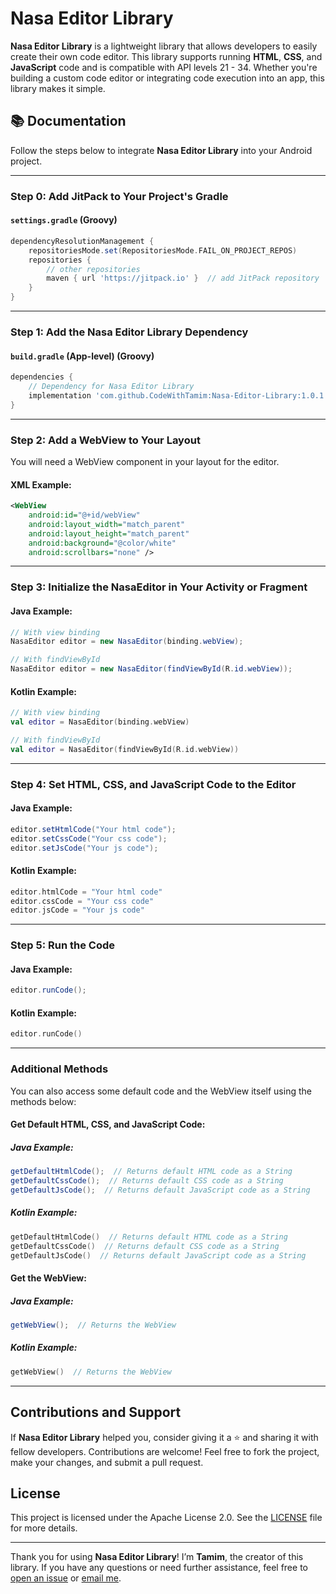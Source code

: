 
# Nasa Editor Library

**Nasa Editor Library** is a lightweight library that allows developers to easily create their own code editor. This library supports running **HTML**, **CSS**, and **JavaScript** code and is compatible with API levels 21 - 34. Whether you're building a custom code editor or integrating code execution into an app, this library makes it simple.

## 📚 Documentation

Follow the steps below to integrate **Nasa Editor Library** into your Android project.

---

### Step 0: Add JitPack to Your Project's Gradle

#### `settings.gradle` (Groovy)
```groovy
dependencyResolutionManagement {
    repositoriesMode.set(RepositoriesMode.FAIL_ON_PROJECT_REPOS)
    repositories {
        // other repositories
        maven { url 'https://jitpack.io' }  // add JitPack repository
    }
}
```

---

### Step 1: Add the Nasa Editor Library Dependency

#### `build.gradle` (App-level) (Groovy)
```groovy
dependencies {
    // Dependency for Nasa Editor Library
    implementation 'com.github.CodeWithTamim:Nasa-Editor-Library:1.0.1'
}
```

---

### Step 2: Add a WebView to Your Layout

You will need a WebView component in your layout for the editor.

#### XML Example:
```xml
<WebView
    android:id="@+id/webView"
    android:layout_width="match_parent"
    android:layout_height="match_parent"
    android:background="@color/white"
    android:scrollbars="none" />
```

---

### Step 3: Initialize the NasaEditor in Your Activity or Fragment

#### Java Example:
```java
// With view binding
NasaEditor editor = new NasaEditor(binding.webView);
```
```java
// With findViewById
NasaEditor editor = new NasaEditor(findViewById(R.id.webView));
```

#### Kotlin Example:
```kotlin
// With view binding
val editor = NasaEditor(binding.webView)
```
```kotlin
// With findViewById
val editor = NasaEditor(findViewById(R.id.webView))
```

---

### Step 4: Set HTML, CSS, and JavaScript Code to the Editor

#### Java Example:
```java
editor.setHtmlCode("Your html code");
editor.setCssCode("Your css code");
editor.setJsCode("Your js code");
```

#### Kotlin Example:
```kotlin
editor.htmlCode = "Your html code"
editor.cssCode = "Your css code"
editor.jsCode = "Your js code"
```

---

### Step 5: Run the Code

#### Java Example:
```java
editor.runCode(); 
```

#### Kotlin Example:
```kotlin
editor.runCode()
```

---

### Additional Methods

You can also access some default code and the WebView itself using the methods below:

#### Get Default HTML, CSS, and JavaScript Code:
##### Java Example:
```java
getDefaultHtmlCode();  // Returns default HTML code as a String
getDefaultCssCode();  // Returns default CSS code as a String
getDefaultJsCode();  // Returns default JavaScript code as a String
```

##### Kotlin Example:
```kotlin
getDefaultHtmlCode()  // Returns default HTML code as a String
getDefaultCssCode()  // Returns default CSS code as a String
getDefaultJsCode()  // Returns default JavaScript code as a String
```

#### Get the WebView:
##### Java Example:
```java
getWebView();  // Returns the WebView
```

##### Kotlin Example:
```kotlin
getWebView()  // Returns the WebView
```

---

## Contributions and Support

If **Nasa Editor Library** helped you, consider giving it a ⭐️ and sharing it with fellow developers. Contributions are welcome! Feel free to fork the project, make your changes, and submit a pull request.

## License

This project is licensed under the Apache License 2.0. See the [LICENSE](LICENSE) file for more details.

---

Thank you for using **Nasa Editor Library**! I’m **Tamim**, the creator of this library. If you have any questions or need further assistance, feel free to [open an issue](https://github.com/CodeWithTamim/Nasa-Editor-Library/issues) or [email me](mailto:tamimh.dev@gmail.com).
